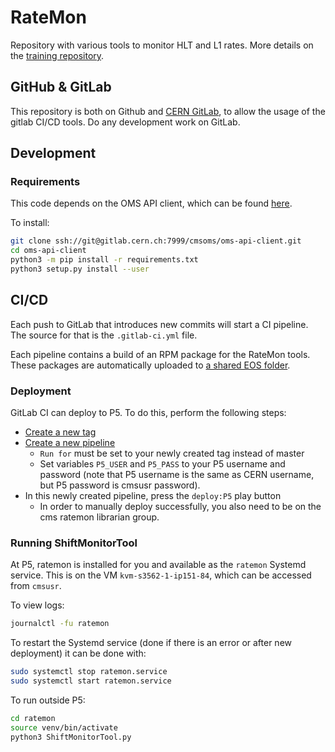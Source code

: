 # RateMon

Repository with various tools to monitor HLT and L1 rates. More details on the [training repository](https://gitlab.cern.ch/cms-tsg-fog/training/-/tree/master/).

## GitHub & GitLab

This repository is both on Github and [CERN GitLab](https://gitlab.cern.ch/cms-tsg-fog/RateMon), to allow the usage of the gitlab CI/CD tools.
Do any development work on GitLab.

## Development

### Requirements

This code depends on the OMS API client, which can be found [here](https://gitlab.cern.ch/cmsoms/oms-api-client).

To install:
```bash
git clone ssh://git@gitlab.cern.ch:7999/cmsoms/oms-api-client.git
cd oms-api-client
python3 -m pip install -r requirements.txt
python3 setup.py install --user
```

## CI/CD

Each push to GitLab that introduces new commits will start a CI pipeline.
The source for that is the `.gitlab-ci.yml` file.

Each pipeline contains a build of an RPM package for the RateMon tools. These packages are automatically uploaded to [a shared EOS folder](https://cernbox.cern.ch/index.php/s/TL7L81EaTE3Z8Zy).

### Deployment

GitLab CI can deploy to P5. To do this, perform the following steps:

- [Create a new tag](https://gitlab.cern.ch/cms-tsg-fog/ratemon/-/tags/new)
- [Create a new pipeline](https://gitlab.cern.ch/cms-tsg-fog/ratemon/-/pipelines/new)
  - `Run for` must be set to your newly created tag instead of master
  - Set variables `P5_USER` and `P5_PASS` to your P5 username and password (note that P5 username is the same as CERN username, but P5 password is cmsusr password).
- In this newly created pipeline, press the `deploy:P5` play button
  - In order to manually deploy successfully, you also need to be on the cms ratemon librarian group.

### Running ShiftMonitorTool

At P5, ratemon is installed for you and available as the `ratemon` Systemd service. This is on the VM `kvm-s3562-1-ip151-84`, which can be accessed from `cmsusr`.

To view logs:
```bash
journalctl -fu ratemon
```

To restart the Systemd service (done if there is an error or after new deployment) it can be done with:

```bash
sudo systemctl stop ratemon.service
sudo systemctl start ratemon.service
```

To run outside P5:
```bash
cd ratemon
source venv/bin/activate
python3 ShiftMonitorTool.py
```
